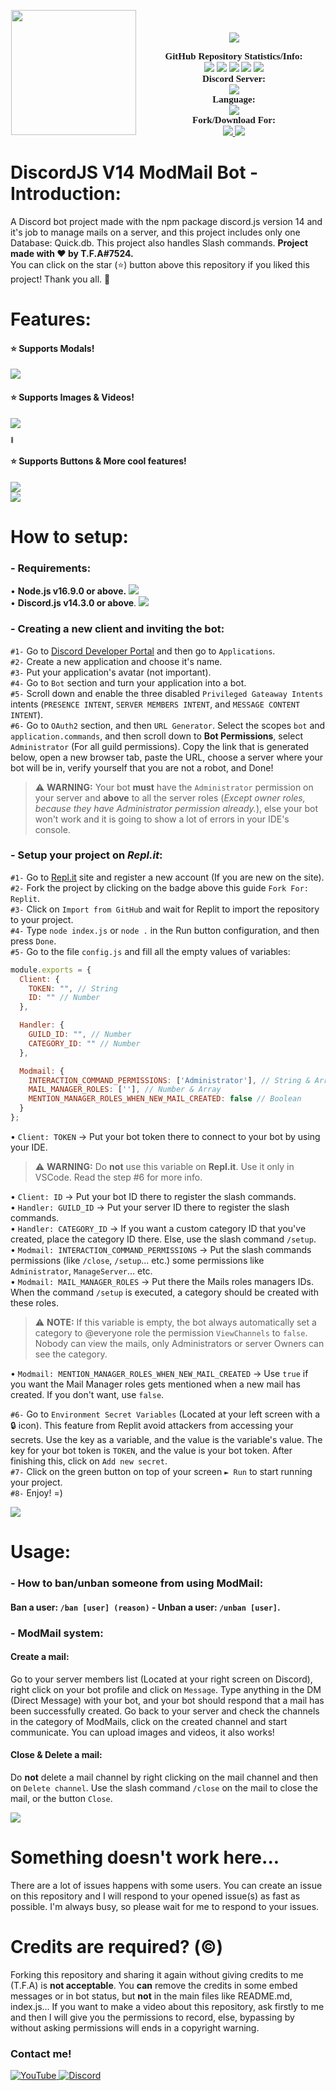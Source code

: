 <p align="center">
	<img src="https://media.discordapp.net/attachments/1006491186875338823/1008812120080658493/V14_Handler_3.png?width=960&height=540" height="200" style="float: left; margin: 0px 10px 15px 1px;"/> <a style="font-size: 20px"> <a style="font-size: 30px"><br>
	<img src="https://img.shields.io/github/v/release/discordjs/discord.js?label=Discord.js Current Version:&logo=npm&style=for-the-badge">
</p>

<p align="center">
    <a style="font-size:15px;font-family:verdana"><b>GitHub Repository Statistics/Info:</b></a><br>
    <img src="https://img.shields.io/github/release/TFAGaming/DiscordJS-V14-ModMail-Bot?label=Release&logo=files">
    <img src="https://img.shields.io/github/forks/TFAGaming/DiscordJS-V14-ModMail-Bot?label=Forks&color=lime&logo=githubactions&logoColor=lime">
    <img src="https://img.shields.io/github/stars/TFAGaming/DiscordJS-V14-ModMail-Bot?label=Stars&color=yellow&logo=reverbnation&logoColor=yellow">
    <img src="https://img.shields.io/github/license/TFAGaming/DiscordJS-V14-ModMail-Bot?label=License&color=808080&logo=gitbook&logoColor=808080">
    <img src="https://img.shields.io/github/issues/TFAGaming/DiscordJS-V14-ModMail-Bot?label=Issues&color=red&logo=ifixit&logoColor=red">
    <br>
    <a style="font-size:15px;font-family:verdana"><b>Discord Server:</b></a><br>
    <a href="https://discord.gg/bGNRZcnwWy">
        <img src="https://img.shields.io/discord/918611797194465280.svg?label=Discord%20Server:&logo=discord&color=5865F2"><br>
    </a>
    <a style="font-size:15px;font-family:verdana"><b>Language:</b></a><br>
    <img src="https://img.shields.io/badge/JavaScript-100000?label=Made%20with:&style=flat&logo=javascript&color=yellow">
    <br>
    <a style="font-size:15px;font-family:verdana"><b>Fork/Download For:</b></a><br>
    <a href="https://replit.com/github/TFAGaming/DiscordJS-V14-ModMail-Bot">
        <img src="https://img.shields.io/badge/Repl.it-100000?label=Fork%20on:&style=flat&logo=replit&color=808080&logoColor=white">
    </a>
    <a href="https://github.com/TFAGaming/DiscordJS-V14-ModMail-Bot/fork">
        <img src="https://img.shields.io/badge/GitHub-100000?label=Fork%20on:&style=flat&logo=github&color=808080">
    </a>
</p>

# DiscordJS V14 ModMail Bot - Introduction:
A Discord bot project made with the npm package discord.js version 14 and it's job to manage mails on a server, and this project includes only one Database: Quick.db. This project also handles Slash commands. **Project made with ❤ by T.F.A#7524.**<br>
You can click on the star (⭐️) button above this repository if you liked this project! Thank you all. 🙏

# Features:
#### ⭐️ Supports Modals!

<img src="https://media.discordapp.net/attachments/1006491186875338823/1014149082387861504/2022-08-30_13_24_31-849413565487382578_-_Discord.png">

#### ⭐️ Supports Images & Videos!

<img src="https://media.discordapp.net/attachments/1006491186875338823/1014149087903350885/2022-08-30_13_25_08-JokerPro_-_Discord.png?width=441&height=466"><p style="font-size:8px">:troll:</p>

#### ⭐️ Supports Buttons & More cool features!

<img src="https://media.discordapp.net/attachments/1006491186875338823/1014149746727862322/2022-08-30_13_28_38-general_-_Discord.png"><br>
<img src="https://media.discordapp.net/attachments/1006491186875338823/1014149747071799308/2022-08-30_13_28_47-general_-_Discord.png">

# How to setup:
### - Requirements:

• **Node.js v16.9.0 or above.** <a href="https://nodejs.org/en/"><img src="https://img.shields.io/badge/v16.9.0-100000?style=flat&logo=node.js&label=Node.js&color=blue&logoColor=lime"></a><br>
• **Discord.js v14.3.0 or above**. <a href="https://www.npmjs.com/package/discord.js"><img src="https://img.shields.io/badge/v14.3.0-100000?style=flat&logo=npm&label=Discord.js&color=blue"></a>

### - Creating a new client and inviting the bot:
`#1-` Go to [Discord Developer Portal](https://discord.com/developers) and then go to `Applications`. <br>
`#2-` Create a new application and choose it's name. <br>
`#3-` Put your application's avatar (not important).<br>
`#4-` Go to `Bot` section and turn your application into a bot. <br>
`#5-` Scroll down and enable the three disabled `Privileged Gateaway Intents` intents (`PRESENCE INTENT`, `SERVER MEMBERS INTENT`, and `MESSAGE CONTENT INTENT`).<br>
`#6-` Go to `OAuth2` section, and then `URL Generator`. Select the scopes `bot` and `application.commands`, and then scroll down to **Bot Permissions**, select `Administrator` (For all guild permissions). Copy the link that is generated below, open a new browser tab, paste the URL, choose a server where your bot will be in, verify yourself that you are not a robot, and Done!

> ⚠️ **WARNING:** Your bot **must** have the `Administrator` permission on your server and **above** to all the server roles (*Except owner roles, because they have Administrator permission already.*), else your bot won't work and it is going to show a lot of errors in your IDE's console.

### - Setup your project on ___Repl.it___:
`#1-` Go to [Repl.it](https://www.replit.com) site and register a new account (If you are new on the site).<br>
`#2-` Fork the project by clicking on the badge above this guide `Fork For: Replit`.<br>
`#3-` Click on `Import from GitHub` and wait for Replit to import the repository to your project.<br>
`#4-` Type `node index.js` or `node .` in the Run button configuration, and then press `Done`.<br>
`#5-` Go to the file `config.js` and fill all the empty values of variables:
```js
module.exports = {
  Client: {
    TOKEN: "", // String
    ID: "" // Number
  },

  Handler: {
    GUILD_ID: "", // Number
    CATEGORY_ID: "" // Number
  },

  Modmail: {
    INTERACTION_COMMAND_PERMISSIONS: ['Administrator'], // String & Array
    MAIL_MANAGER_ROLES: [''], // Number & Array
    MENTION_MANAGER_ROLES_WHEN_NEW_MAIL_CREATED: false // Boolean
  }
};
```

• `Client: TOKEN` → Put your bot token there to connect to your bot by using your IDE.<br>

> ⚠️ **WARNING:** Do **not** use this variable on **Repl.it**. Use it only in VSCode. Read the step #6 for more info.

• `Client: ID` → Put your bot ID there to register the slash commands.<br>
• `Handler: GUILD_ID` → Put your server ID there to register the slash commands.<br>
• `Handler: CATEGORY_ID` → If you want a custom category ID that you've created, place the category ID there. Else, use the slash command `/setup`.<br>
• `Modmail: INTERACTION_COMMAND_PERMISSIONS` → Put the slash commands permissions (like `/close`, `/setup`... etc.) some permissions like `Administrator`, `ManageServer`... etc.<br>
• `Modmail: MAIL_MANAGER_ROLES` → Put there the Mails roles managers IDs. When the command `/setup` is executed, a category should be created with these roles.

> ⚠️ **NOTE:** If this variable is empty, the bot always automatically set a category to @everyone role the permission `ViewChannels` to `false`. Nobody can view the mails, only Administrators or server Owners can see the category.

• `Modmail: MENTION_MANAGER_ROLES_WHEN_NEW_MAIL_CREATED` → Use `true` if you want the Mail Manager roles gets mentioned when a new mail has created. If you don't want, use `false`.

`#6-` Go to `Environment Secret Variables` (Located at your left screen with a 🔒 icon). This feature from Replit avoid attackers from accessing your secrets. Use the key as a variable, and the value is the variable's value. The key for your bot token is `TOKEN`, and the value is your bot token. After finishing this, click on `Add new secret`.<br>
`#7-` Click on the green button on top of your screen `► Run` to start running your project.<br>
`#8-` Enjoy! =)

<img src="https://media.discordapp.net/attachments/1006491186875338823/1014147727443099709/2022-08-30_13_20_38-index.js_-_DiscordJS-V14-ModMail-Bot-main_-_Visual_Studio_Code.png">

# Usage:
### - How to ban/unban someone from using ModMail:
#### Ban a user: `/ban [user] (reason)` - Unban a user: `/unban [user]`.

### - ModMail system:
#### Create a mail:
Go to your server members list (Located at your right screen on Discord), right click on your bot profile and click on `Message`. Type anything in the DM (Direct Message) with your bot, and your bot should respond that a mail has been successfully created. Go back to your server and check the channels in the category of ModMails, click on the created channel and start communicate. You can upload images and videos, it also works!
#### Close & Delete a mail:
Do **not** delete a mail channel by right clicking on the mail channel and then on `Delete channel`. Use the slash command `/close` on the mail to close the mail, or the button `Close`.

<img src="https://media.discordapp.net/attachments/1006491186875338823/1014148334858031114/2022-08-30_13_22_45-849413565487382578_-_Discord.png">

# Something doesn't work here...
There are a lot of issues happens with some users. You can create an issue on this repository and I will respond to your opened issue(s) as fast as possible. I'm always busy, so please wait for me to respond to your issues.

# Credits are required? (©)
Forking this repository and sharing it again without giving credits to me (T.F.A) is **not acceptable**. You **can** remove the credits in some embed messages or in bot status, but **not** in the main files like README.md, index.js... If you want to make a video about this repository, ask firstly to me and then I will give you the permissions to record, else, bypassing by without asking permissions will ends in a copyright warning.

### Contact me!
<a href='https://www.youtube.com/c/TFA7524' target="_blank">
    <img alt='YouTube' src='https://img.shields.io/badge/YouTube-100000?style=social&logo=YouTube&logoColor=FF0000&labelColor=000000&color=EAE9E9'/>
</a>
<a href='https://dsc.gg/codingdevelopment' target="_blank">
    <img alt='Discord' src='https://img.shields.io/badge/Discord-100000?style=social&logo=Discord&logoColor=5865F2&labelColor=000000&color=EAE9E9'/>

